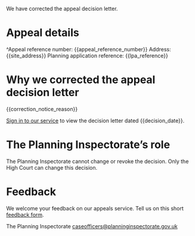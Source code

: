 We have corrected the appeal decision letter.

# Appeal details

^Appeal reference number: {{appeal_reference_number}}
Address: {{site_address}}
Planning application reference: {{lpa_reference}}

# Why we corrected the appeal decision letter

{{correction_notice_reason}}

[Sign in to our service](https://appeals-service-test.planninginspectorate.gov.uk/manage-appeals/{{appeal_reference_number}}) to view the decision letter dated {{decision_date}}.

# The Planning Inspectorate’s role

The Planning Inspectorate cannot change or revoke the decision. Only the High Court can change this decision.

# Feedback

We welcome your feedback on our appeals service. Tell us on this short [feedback form](https://forms.office.com/pages/responsepage.aspx?id=mN94WIhvq0iTIpmM5VcIjfMZj__F6D9LmMUUyoUrZDZUOERYMEFBN0NCOFdNU1BGWEhHUFQxWVhUUy4u).

The Planning Inspectorate
caseofficers@planninginspectorate.gov.uk
